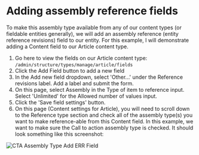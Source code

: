 # Adding assembly reference fields

To make this assembly type available from any of our content types (or fieldable entities generally), we will add an assembly reference (entity reference revisions) field to our entity. For this example, I will demonstrate adding a Content field to our Article content type.

1. Go here to view the fields on our Article content type: `/admin/structure/types/manage/article/fields`
2. Click the Add Field button to add a new field
3. In the Add new field dropdown, select 'Other...' under the Reference revisions label. Add a label and submit the form.
4. On this page, select Assembly in the Type of item to reference input. Select 'Unlimited' for the Allowed number of values input.
5. Click the 'Save field settings' button.
6. On this page (Content settings for Article), you will need to scroll down to the Reference type section and check all of the assembly type(s) you want to make reference-able from this Content field. In this example, we want to make sure the Call to action assembly type is checked. It should look something like this screenshot:

![CTA Assembly Type Add ERR Field](../img/cta-assembly-type-add-err-field.png.png "CTA Assembly Type Add ERR Field")
